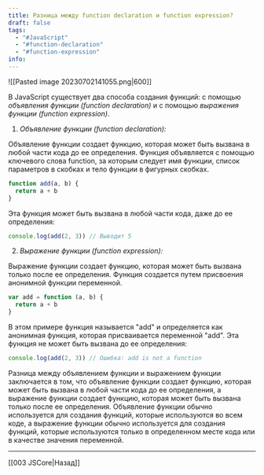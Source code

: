 ```yaml
---
title: Разница между function declaration и function expression?
draft: false
tags:
  - "#JavaScript"
  - "#function-declaration"
  - "#function-expression"
info:
---
```

![[Pasted image 20230702141055.png|600]]

В JavaScript существует два способа создания функций: с помощью _объявления функции (function declaration)_ и с помощью _выражения функции (function expression)_.

1. _Объявление функции (function declaration):_

Объявление функции создает функцию, которая может быть вызвана в любой части кода до ее определения. Функция объявляется с помощью ключевого слова function, за которым следует имя функции, список параметров в скобках и тело функции в фигурных скобках.

```javascript
function add(a, b) {
  return a + b
}
```

Эта функция может быть вызвана в любой части кода, даже до ее определения:

```javascript
console.log(add(2, 3)) // Выводит 5
```

2. _Выражение функции (function expression):_

Выражение функции создает функцию, которая может быть вызвана только после ее определения. Функция создается путем присвоения анонимной функции переменной.

```javascript
var add = function (a, b) {
  return a + b
}
```

В этом примере функция называется "add" и определяется как анонимная функция, которая присваивается переменной "add". Эта функция не может быть вызвана до ее определения:

```javascript
console.log(add(2, 3)) // Ошибка: add is not a function
```

Разница между объявлением функции и выражением функции заключается в том, что объявление функции создает функцию, которая может быть вызвана в любой части кода до ее определения, а выражение функции создает функцию, которая может быть вызвана только после ее определения. Объявление функции обычно используется для создания функций, которые используются во всем коде, а выражение функции обычно используется для создания функций, которые используются только в определенном месте кода или в качестве значения переменной.

---

[[003 JSCore|Назад]]